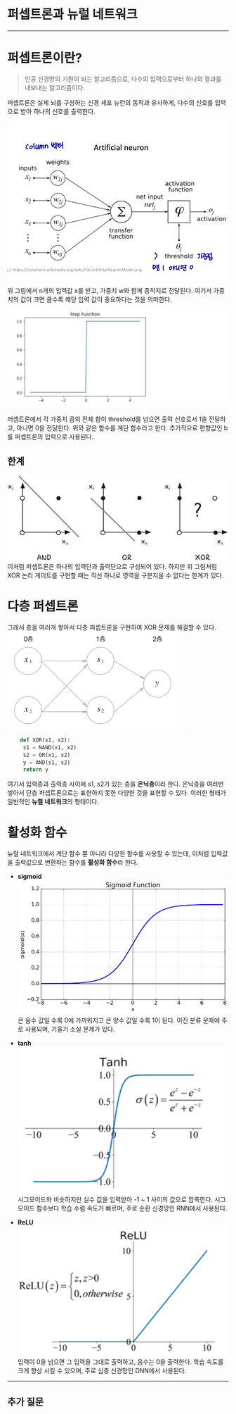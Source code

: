 # 퍼셉트론과 뉴럴 네트워크

---

# 퍼셉트론이란?

> 인공 신경망의 기원이 돠는 알고리즘으로, 다수의 입력으로부터 하나의 결과를 내보내는 알고리즘이다.

퍼셉트론은 실제 뇌를 구성하는 신경 세포 뉴런의 동작과 유사하게, 다수의 신호를 입력으로 받아 하나의 신호를 출력한다.

![perceptron.png](./image/perceptron.png)

위 그림에서 n개의 입력값 x를 받고, 가중치 w와 함께 종착지로 전달된다. 여기서 가중치의 값이 크면 클수록 해당 입력 값이 중요하다는 것을 의미한다.

![step-func.png](./image/step-func.png)

퍼셉트론에서 각 가중치 곱의 전체 합이 threshold를 넘으면 출력 신호로서 1을 전달하고, 아니면 0을 전달한다. 위와 같은 함수를 계단 함수라고 한다. 추가적으로 편향값인 b를 퍼셉트론의 입력으로 사용된다.

## 한계

![xor.png](./image/xor.png)
이처럼 퍼셉트론은 하나의 입력단과 출력단으로 구성되어 있다. 하지만 위 그림처럼 XOR 논리 게이트를 구현할 때는 직선 하나로 영역을 구분지을 수 없다는 한계가 있다.

# 다층 퍼셉트론

그래서 층을 여러개 쌓아서 다층 퍼셉트론을 구현하여 XOR 문제를 해결할 수 있다.
![mlp.png](./image/mlp.png)

```python
    def XOR(x1, x2):
     s1 = NAND(x1, x2)
     s2 = OR(x1, x2)
     y = AND(s1, s2)
     return y
```

여기서 입력층과 출력층 사이에 s1, s2가 있는 층을 **은닉층**이라 한다. 은닉층을 여러번 쌓아서 단층 퍼셉트론으로는 표현하지 못한 다양한 것을 표현할 수 있다.
이러한 형태가 일반적인 **뉴럴 네트워크**의 형태이다.

# 활성화 함수

뉴럴 네트워크에서 계단 함수 뿐 아니라 다양한 함수를 사용할 수 있는데, 이처럼 입력값을 출력값으로 변환하는 함수를 **활성화 함수**라 한다.

- **sigmoid**
  ![sigmoid.png](./image/sigmoid.png)
  큰 음수 값일 수록 0에 가까워지고 큰 양수 값일 수록 1이 된다.
  이진 분류 문제에 주로 사용되며, 기울기 소실 문제가 있다.

- **tanh**
  ![tanh.png](./image/tanh.png)
  시그모이드와 비슷하지만 실수 값을 입력받아 -1 ~ 1 사이의 값으로 압축한다.
  시그모이드 함수보다 학습 수렴 속도가 빠르며, 주로 순환 신경망인 RNN에서 사용된다.

- **ReLU**
  ![relu.png](./image/relu.png)
  입력이 0을 넘으면 그 입력을 그대로 출력하고, 음수는 0을 출력한다.
  학습 속도를 크게 향상 시킬 수 있으며, 주로 심층 신경망인 DNN에서 사용된다.

---

## 추가 질문
